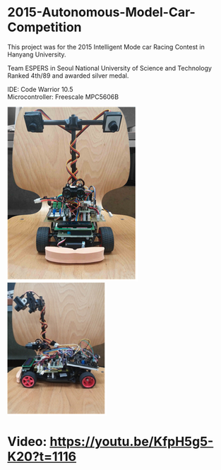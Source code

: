 # 2015-Autonomous-Model-Car-Competition

This project was for the 2015 Intelligent Mode car Racing Contest in Hanyang University.  
  
Team ESPERS in Seoul National University of Science and Technology  
Ranked 4th/89 and awarded silver medal.  

IDE: Code Warrior 10.5  
Microcontroller: Freescale MPC5606B  

![Front Image](2015_tfc_front.png)
![Side Image](2015_tfc_side.png)  

# Video: https://youtu.be/KfpH5g5-K20?t=1116
